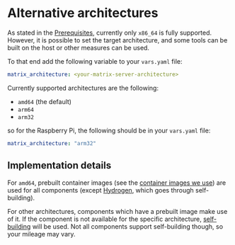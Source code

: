 # Alternative architectures

As stated in the [Prerequisites](prerequisites.md), currently only `x86_64` is fully supported. However, it is possible to set the target architecture, and some tools can be built on the host or other measures can be used.

To that end add the following variable to your `vars.yaml` file:

```yaml
matrix_architecture: <your-matrix-server-architecture>
```

Currently supported architectures are the following:
- `amd64` (the default)
- `arm64`
- `arm32`

so for the Raspberry Pi, the following should be in your `vars.yaml` file:

```yaml
matrix_architecture: "arm32"
```

## Implementation details

For `amd64`, prebuilt container images (see the [container images we use](container-images.md)) are used for all components (except [Hydrogen](configuring-playbook-client-hydrogen.md), which goes through self-building).

For other architectures, components which have a prebuilt image make use of it. If the component is not available for the specific architecture, [self-building](self-building.md) will be used. Not all components support self-building though, so your mileage may vary.
